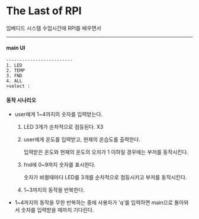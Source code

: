 # The Last of RPI

임베디드 시스템 수업시간에 RPI를 배우면서 

***

#### main UI

```
-------------------------
1. LED
2. TEMP
3. FND
4. ALL
>select : 
```



#### 동작 시나리오

- user에게 1~4까지의 숫자를 입력받는다.

  1. LED 3개가 순차적으로 점등된다. X3

  2.  user에게 온도를 입력받고, 현재의 온습도를 출력한다.

      입력받은 온도와 현재의 온도의 오차가 1 이하일 경우에는 부저를 동작시킨다.

  3. fnd에 0~9까지 숫자를 표시한다.

     숫자가 바뀔때마다 LED를 3개를 순차적으로 점등시키고 부저를 동작시킨다.

  4. 1~3까지의 동작을 반복한다.

- 1~4까지의 동작을 무한 반복하는 중에 사용자가 'q'를 입력하면 main으로 돌아와서 숫자를 입력받을 때까지 기다린다.



